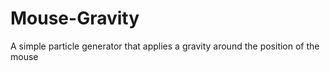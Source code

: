 # Mouse-Gravity
A simple particle generator that applies a gravity around the position of the mouse
